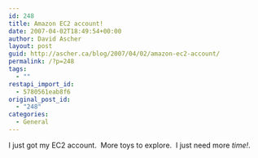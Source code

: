 ```yaml
---
id: 248
title: Amazon EC2 account!
date: 2007-04-02T18:49:54+00:00
author: David Ascher
layout: post
guid: http://ascher.ca/blog/2007/04/02/amazon-ec2-account/
permalink: /?p=248
tags:
  - ""
restapi_import_id:
  - 5780561eab8f6
original_post_id:
  - "248"
categories:
  - General
---
```

I just got my EC2 account.  More toys to explore.  I just need more _time!_.